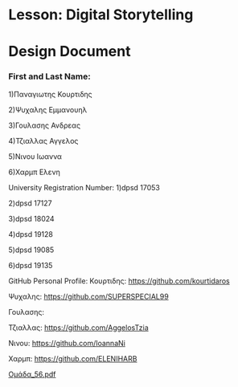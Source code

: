 # Lesson: Digital Storytelling
# Design Document

### First and Last Name:
1)Παναγιωτης Κουρτιδης

2)Ψυχαλης Εμμανουηλ

3)Γουλασης Ανδρεας

4)Τζιαλλας Αγγελος

5)Νινου Ιωαννα

6)Χαρμπ Ελενη

University Registration Number:
1)dpsd 17053

2)dpsd 17127

3)dpsd 18024

4)dpsd 19128

5)dpsd 19085

6)dpsd 19135

GitHub Personal Profile:
Κουρτιδης: https://github.com/kourtidaros

Ψυχαλης: https://github.com/SUPERSPECIAL99

Γουλασης:

Τζιαλλας: https://github.com/AggelosTzia

Νινου: https://github.com/IoannaNi

Χαρμπ: https://github.com/ELENIHARB

[Ομάδα_56.pdf](https://github.com/IoannaNi/Digital-Storytelling-Group-Assignment/files/11629959/_56.pdf)
